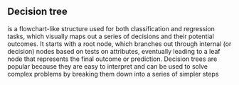 ## Decision tree 
is a flowchart-like structure used for both classification and regression tasks, 
which visually maps out a series of decisions and their potential outcomes. 
It starts with a root node, which branches out through internal (or decision) nodes based on tests on attributes, 
eventually leading to a leaf node that represents the final outcome or prediction. 
Decision trees are popular because they are easy to interpret and can be used to solve complex problems by breaking them down into a series of simpler steps
